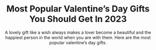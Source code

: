 ---
layout: post
title: Most Popular Valentine’s Day Gifts You Should Get In 2023
subtitle: A lovely gift like a wish always makes a lover become a beautiful and the happiest person in the world when you are with them. Here are the most popular valentine’s day gifts.
header-img: "img/post/2023/09/copied/medium_Most_popular_valentine_s_day_gifts_42754ddf3a.jpg"
header-style: text
permalink: "/most-popular-valentines-day-gifts/"
catalog: true
tags:
  - Recipients 
  - Men
---  